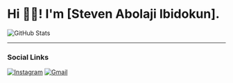 # Hi 🤙🏾! I'm [Steven Abolaji Ibidokun].

![GitHub Stats](https://github-readme-stats.vercel.app/api?username=ST3V3NAI&show_icons=true&theme=radical)

---

### Social Links
[![Instagram](https://img.shields.io/badge/Instagram-E4405F?style=for-the-badge&logo=instagram&logoColor=white)](https://www.instagram.com/steven__ai/)
[![Gmail](https://img.shields.io/badge/Gmail-D14836?style=for-the-badge&logo=gmail&logoColor=white)](mailto:stevenabolajiibidokun.com)

